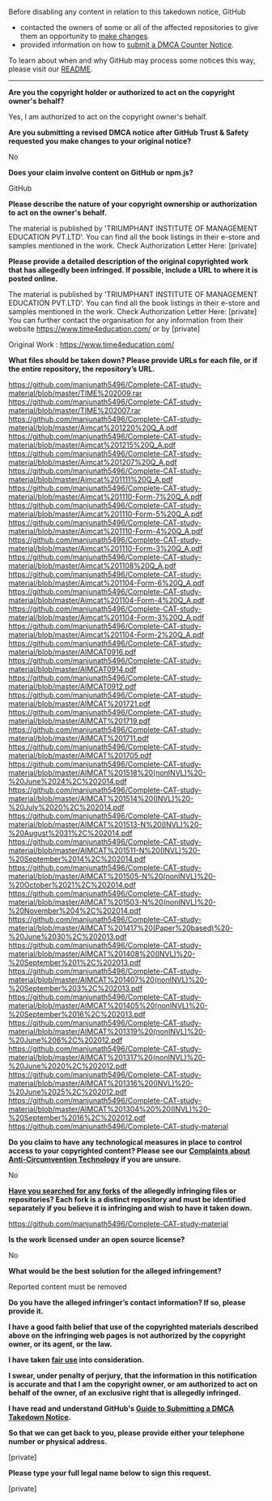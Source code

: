 Before disabling any content in relation to this takedown notice, GitHub
- contacted the owners of some or all of the affected repositories to give them an opportunity to [make changes](https://docs.github.com/en/github/site-policy/dmca-takedown-policy#a-how-does-this-actually-work).
- provided information on how to [submit a DMCA Counter Notice](https://docs.github.com/en/articles/guide-to-submitting-a-dmca-counter-notice).

To learn about when and why GitHub may process some notices this way, please visit our [README](https://github.com/github/dmca/blob/master/README.md#anatomy-of-a-takedown-notice).

---

**Are you the copyright holder or authorized to act on the copyright owner's behalf?**

Yes, I am authorized to act on the copyright owner's behalf.

**Are you submitting a revised DMCA notice after GitHub Trust & Safety requested you make changes to your original notice?**

No

**Does your claim involve content on GitHub or npm.js?**

GitHub

**Please describe the nature of your copyright ownership or authorization to act on the owner's behalf.**

The material is published by 'TRIUMPHANT INSTITUTE OF MANAGEMENT EDUCATION PVT.LTD'. You can find all the book listings in their e-store and samples mentioned in the work.
Check Authorization Letter Here: [private]

**Please provide a detailed description of the original copyrighted work that has allegedly been infringed. If possible, include a URL to where it is posted online.**

The material is published by 'TRIUMPHANT INSTITUTE OF MANAGEMENT EDUCATION PVT.LTD'. You can find all the book listings in their e-store and samples mentioned in the work.
Check Authorization Letter Here: [private]  
You can further contact the organisation for any information from their website https://www.time4education.com/ or by
[private]

Original Work : https://www.time4education.com/

**What files should be taken down? Please provide URLs for each file, or if the entire repository, the repository’s URL.**

https://github.com/manjunath5496/Complete-CAT-study-material/blob/master/TIME%202009.rar  
https://github.com/manjunath5496/Complete-CAT-study-material/blob/master/TIME%202007.rar  
https://github.com/manjunath5496/Complete-CAT-study-material/blob/master/Aimcat%201220%20Q_A.pdf  
https://github.com/manjunath5496/Complete-CAT-study-material/blob/master/Aimcat%201215%20Q_A.pdf  
https://github.com/manjunath5496/Complete-CAT-study-material/blob/master/Aimcat%201207%20Q_A.pdf  
https://github.com/manjunath5496/Complete-CAT-study-material/blob/master/Aimcat%201111%20Q_A.pdf  
https://github.com/manjunath5496/Complete-CAT-study-material/blob/master/Aimcat%201110-Form-7%20Q_A.pdf  
https://github.com/manjunath5496/Complete-CAT-study-material/blob/master/Aimcat%201110-Form-5%20Q_A.pdf  
https://github.com/manjunath5496/Complete-CAT-study-material/blob/master/Aimcat%201110-Form-4%20Q_A.pdf  
https://github.com/manjunath5496/Complete-CAT-study-material/blob/master/Aimcat%201110-Form-3%20Q_A.pdf  
https://github.com/manjunath5496/Complete-CAT-study-material/blob/master/Aimcat%201108%20Q_A.pdf  
https://github.com/manjunath5496/Complete-CAT-study-material/blob/master/Aimcat%201104-Form-6%20Q_A.pdf  
https://github.com/manjunath5496/Complete-CAT-study-material/blob/master/Aimcat%201104-Form-4%20Q_A.pdf  
https://github.com/manjunath5496/Complete-CAT-study-material/blob/master/Aimcat%201104-Form-3%20Q_A.pdf  
https://github.com/manjunath5496/Complete-CAT-study-material/blob/master/Aimcat%201104-Form-2%20Q_A.pdf  
https://github.com/manjunath5496/Complete-CAT-study-material/blob/master/AIMCAT0916.pdf  
https://github.com/manjunath5496/Complete-CAT-study-material/blob/master/AIMCAT0914.pdf  
https://github.com/manjunath5496/Complete-CAT-study-material/blob/master/AIMCAT0912.pdf  
https://github.com/manjunath5496/Complete-CAT-study-material/blob/master/AIMCAT%201721.pdf  
https://github.com/manjunath5496/Complete-CAT-study-material/blob/master/AIMCAT%201719.pdf  
https://github.com/manjunath5496/Complete-CAT-study-material/blob/master/AIMCAT%201711.pdf  
https://github.com/manjunath5496/Complete-CAT-study-material/blob/master/AIMCAT%201705.pdf  
https://github.com/manjunath5496/Complete-CAT-study-material/blob/master/AIMCAT%201518%20(nonINVL)%20-%20June%2024%2C%202014.pdf  
https://github.com/manjunath5496/Complete-CAT-study-material/blob/master/AIMCAT%201514%20(INVL)%20-%20July%2020%2C%202014.pdf  
https://github.com/manjunath5496/Complete-CAT-study-material/blob/master/AIMCAT%201513-N%20(INVL)%20-%20August%2031%2C%202014.pdf  
https://github.com/manjunath5496/Complete-CAT-study-material/blob/master/AIMCAT%201511-N%20(INVL)%20-%20September%2014%2C%202014.pdf  
https://github.com/manjunath5496/Complete-CAT-study-material/blob/master/AIMCAT%201505-N%20(nonINVL)%20-%20October%2021%2C%202014.pdf  
https://github.com/manjunath5496/Complete-CAT-study-material/blob/master/AIMCAT%201503-N%20(nonINVL)%20-%20November%204%2C%202014.pdf  
https://github.com/manjunath5496/Complete-CAT-study-material/blob/master/AIMCAT%201417%20(Paper%20based)%20-%20June%2030%2C%202013.pdf  
https://github.com/manjunath5496/Complete-CAT-study-material/blob/master/AIMCAT%201408%20(INVL)%20-%20September%201%2C%202013.pdf  
https://github.com/manjunath5496/Complete-CAT-study-material/blob/master/AIMCAT%201407%20(nonINVL)%20-%20September%203%2C%202013.pdf  
https://github.com/manjunath5496/Complete-CAT-study-material/blob/master/AIMCAT%201405%20(nonINVL)%20-%20September%2016%2C%202013.pdf  
https://github.com/manjunath5496/Complete-CAT-study-material/blob/master/AIMCAT%201319%20(nonINVL)%20-%20June%206%2C%202012.pdf  
https://github.com/manjunath5496/Complete-CAT-study-material/blob/master/AIMCAT%201317%20(nonINVL)%20-%20June%2020%2C%202012.pdf  
https://github.com/manjunath5496/Complete-CAT-study-material/blob/master/AIMCAT%201316%20(INVL)%20-%20June%2025%2C%202012.pdf  
https://github.com/manjunath5496/Complete-CAT-study-material/blob/master/AIMCAT%201304%20%20(INVL)%20-%20September%2016%2C%202012.pdf  
https://github.com/manjunath5496/Complete-CAT-study-material  

**Do you claim to have any technological measures in place to control access to your copyrighted content? Please see our <a href="https://docs.github.com/articles/guide-to-submitting-a-dmca-takedown-notice#complaints-about-anti-circumvention-technology">Complaints about Anti-Circumvention Technology</a> if you are unsure.**

No

**<a href="https://docs.github.com/articles/dmca-takedown-policy#b-what-about-forks-or-whats-a-fork">Have you searched for any forks</a> of the allegedly infringing files or repositories? Each fork is a distinct repository and must be identified separately if you believe it is infringing and wish to have it taken down.**

https://github.com/manjunath5496/Complete-CAT-study-material

**Is the work licensed under an open source license?**

No

**What would be the best solution for the alleged infringement?**

Reported content must be removed

**Do you have the alleged infringer’s contact information? If so, please provide it.**

**I have a good faith belief that use of the copyrighted materials described above on the infringing web pages is not authorized by the copyright owner, or its agent, or the law.**

**I have taken <a href="https://www.lumendatabase.org/topics/22">fair use</a> into consideration.**

**I swear, under penalty of perjury, that the information in this notification is accurate and that I am the copyright owner, or am authorized to act on behalf of the owner, of an exclusive right that is allegedly infringed.**

**I have read and understand GitHub's <a href="https://docs.github.com/articles/guide-to-submitting-a-dmca-takedown-notice/">Guide to Submitting a DMCA Takedown Notice</a>.**

**So that we can get back to you, please provide either your telephone number or physical address.**

[private]

**Please type your full legal name below to sign this request.**

[private]
